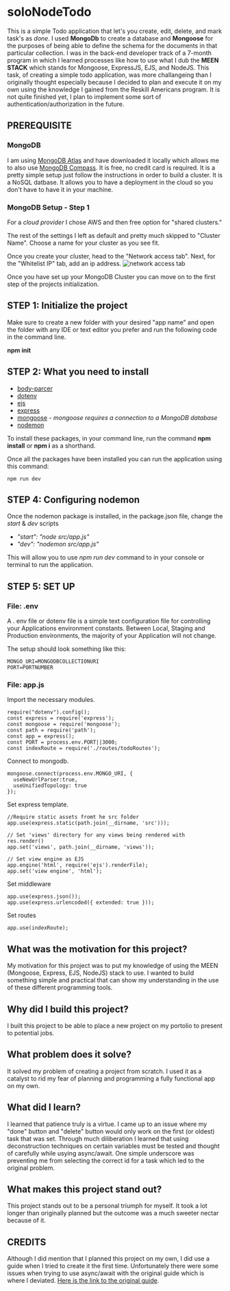 # soloNodeTodo
This is a simple Todo application that let's you create, edit, delete, and mark task's as *done*.  I used **MongoDb** to create a database and **Mongoose** for the purposes of being able to define the schema for the documents in that particular collection. I was in the back-end developer track of a 7-month program in which I learned processes like how to use what I dub the **MEEN STACK** which stands for Mongoose, ExpressJS, EJS, and NodeJS. This task, of creating a simple todo application, was more challangeing than I originally thought especially because I decided to plan and execute it on my own using the knowledge I gained from the Reskill Americans program.  It is not quite finished yet, I plan to implement some sort of authentication/authorization in the future.

## PREREQUISITE
### MongoDB
I am using [MongoDB Atlas](https://www.mongodb.com/cloud/atlas/register) and have downloaded it locally which allows me to also use [MongoDB Compass](https://www.mongodb.com/products/compass).  It is free, no credit card is required. It is a pretty simple setup just follow the instructions in order to build a cluster. It is a NoSQL datbase.  It allows you to have a deployment in the cloud so you don't have to have it in your machine. 

### MongoDB Setup - Step 1
For a *cloud provider* I chose AWS and then free option for "shared clusters." 

The rest of the settings I left as default and pretty much skipped to "Cluster Name". Choose a name for your cluster as you see fit.

Once you create your cluster, head to the "Network access tab".
Next, for the "Whitelist IP" tab, add an ip address.
![network access tab](./desktop/network-access)

Once you have set up your MongoDB Cluster you can move on to the first step of the projects initialization.


## STEP 1: Initialize the project
Make sure to create a new folder with your desired "app name" and open the folder with any IDE or text editor you prefer and run the following code in the command line.

**npm init**

## STEP 2: What you need to install 
- [body-parcer](https://www.npmjs.com/package/body-parser)
- [dotenv](https://www.npmjs.com/package/dotenv)
- [ejs](https://www.npmjs.com/package/ejs)
- [express](https://www.npmjs.com/package/express)
- [mongoose](https://www.npmjs.com/package/mongoose) -
*mongoose requires a connection to a MongoDB database*
- [nodemon](https://www.npmjs.com/package/nodemon)

To install these packages, in your command line, run the command **npm install** or **npm i** as a shorthand. 

Once all the packages have been installed you can run the application using this command:
```
npm run dev
```

## STEP 4: Configuring nodemon
Once the nodemon package is installed, in the package.json file, change the *start* & *dev* scripts 
- *"start": "node src/app.js"*
- *"dev": "nodemon src/app.js"*

This will allow you to use *npm run dev* command to in your console or terminal to run the application.

## STEP 5: SET UP 
### File: .env

A . env file or dotenv file is a simple text configuration file for controlling your Applications environment constants. Between Local, Staging and Production environments, the majority of your Application will not change.

The setup should look something like this:
```
MONGO_URI=MONGODBCOLLECTIONURI
PORT=PORTNUMBER
```

### File: app.js

Import the necessary modules.
```
require("dotenv").config();
const express = require('express');
const mongoose = require('mongoose');
const path = require('path');
const app = express();
const PORT = process.env.PORT||3000;
const indexRoute = require('./routes/todoRoutes');
```

Connect to mongodb.
```
mongoose.connect(process.env.MONGO_URI, {
  useNewUrlParser:true,
  useUnifiedTopology: true
});
```

Set express template.
```
//Require static assets fromt he src folder
app.use(express.static(path.join(__dirname, 'src')));

// Set 'views' directory for any views being rendered with res.render()
app.set('views', path.join(__dirname, 'views'));

// Set view engine as EJS
app.engine('html', require('ejs').renderFile);
app.set('view engine', 'html');
```

Set middleware
```
app.use(express.json());
app.use(express.urlencoded({ extended: true }));
```

Set routes
```
app.use(indexRoute);
```

## What was the motivation for this project?
My motivation for this project was to put my knowledge of using the MEEN (Mongoose, Express, EJS, NodeJS) stack to use.  I wanted to build something simple and practical that can show my understanding in the use of these different programming tools.

## Why did I build this project?
I built this project to be able to place a new project on my portolio to present to potential jobs.

## What problem does it solve?
It solved my problem of creating a project from scratch.  I used it as a catalyst to rid my fear of planning and programming a fully functional app on my own.

## What did I learn?
I learned that patience truly is a virtue.  I came up to an issue where my "done" button and "delete" button would only work on the first (or oldest) task that was set.  Through much diliberation I learned that using deconstruction techniques on certain variables must be tested and thought of carefully while usying async/await. One simple underscore was preventing me from selecting the correct id for a task which led to the original problem.

## What makes this project stand out? 
This project stands out to be a personal triumph for myself.  It took a lot longer than originally planned but the outcome was a much sweeter nectar because of it.

## CREDITS
Although I did mention that I planned this project on my own, I did use a guide when I tried to create it the first time.  Unfortunately there were some issues when trying to use async/await with the original guide which is where I deviated.  [Here is the link to the original guide](https://dev.to/atultyagi612/build-a-basic-todo-app-with-nodejs-mongodb-20om).
